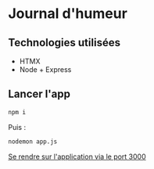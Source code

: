 # Journal d'humeur

## Technologies utilisées

- HTMX
- Node + Express

## Lancer l'app

```sh
npm i
```

Puis :

```sh
nodemon app.js
```

[Se rendre sur l'application via le port 3000](http://localhost:3000/)
